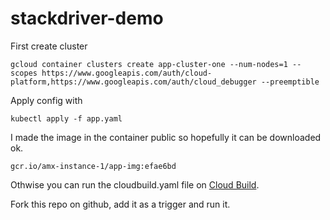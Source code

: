 # stackdriver-demo

First create cluster

```
gcloud container clusters create app-cluster-one --num-nodes=1 --scopes https://www.googleapis.com/auth/cloud-platform,https://www.googleapis.com/auth/cloud_debugger --preemptible
```

Apply config with

```
kubectl apply -f app.yaml
```
I made the image in the container public so hopefully it can be downloaded ok.

```
gcr.io/amx-instance-1/app-img:efae6bd
```

Othwise you can run the cloudbuild.yaml file on [Cloud Build](https://console.cloud.google.com/cloud-build).


Fork this repo on github, add it as a trigger and run it.
